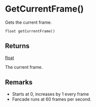 # GetCurrentFrame()

Gets the current frame.

```
float getCurrentFrame()
```

## Returns

[float](/MdDocs/Types/Float.md)

The current frame.

## Remarks

- Starts at 0, increases by 1 every frame
- Fancade runs at 60 frames per second.

